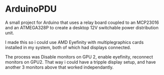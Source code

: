 # ArduinoPDU
A small project for Arduino that uses a relay board coupled to an MCP23016 and an ATMEGA328P to create a desktop 12V switchable power distribution unit.

I made this so i could use AMD Eyefinity with multiplegraphics cards installed in my system, both of which had displays connected.

The process was Disable monitors on GPU 2, enable eyefinity, reconnect monitors on GPU2. That way i could have a tripple display setup, and have another 3 monitors above that worked independantly.

